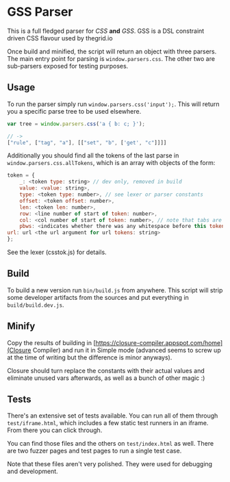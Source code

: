 GSS Parser
=============

This is a full fledged parser for _CSS_ __and__ _GSS_. GSS is a DSL constraint driven CSS flavour used by thegrid.io

Once build and minified, the script will return an object with three parsers. The main entry point for parsing is `window.parsers.css`. The other two are sub-parsers exposed for testing purposes.

Usage
-----------

To run the parser simply run `window.parsers.css('input');`. This will return you a specific parse tree to be used elsewhere.

```js
var tree = window.parsers.css('a { b: c; }');

// ->
["rule", ["tag", "a"], [["set", "b", ['get', "c"]]]]
```

Additionally you should find all the tokens of the last parse in `window.parsers.css.allTokens`, which is an array with objects of the form:

```js
token = {
    _: <token type: string> // dev only, removed in build
    value: <value: string>,
    type: <token type: number>, // see lexer or parser constants
    offset: <token offset: number>,
    len: <token len: number>,
    row: <line number of start of token: number>,
    col: <col number of start of token: number>, // note that tabs are always one character here!
    pbws: <indicates whether there was any whitespace before this token: boolean>,
url: url <the url argument for url tokens: string>
};
```
See the lexer (csstok.js) for details.

Build
-----------

To build a new version run `bin/build.js` from anywhere. This script will strip some developer artifacts from the sources and put everything in `build/build.dev.js`.

Minify
-----------

Copy the results of building in [https://closure-compiler.appspot.com/home](Closure Compiler) and run it in Simple mode (advanced seems to screw up at the time of writing but the difference is minor anyways).

Closure should turn replace the constants with their actual values and eliminate unused vars afterwards, as well as a bunch of other magic :)

Tests
----------

There's an extensive set of tests available. You can run all of them through `test/iframe.html`, which includes a few static test runners in an iframe. From there you can click through.

You can find those files and the others on `test/index.html` as well. There are two fuzzer pages and test pages to run a single test case.

Note that these files aren't very polished. They were used for debugging and development. </excuses>
